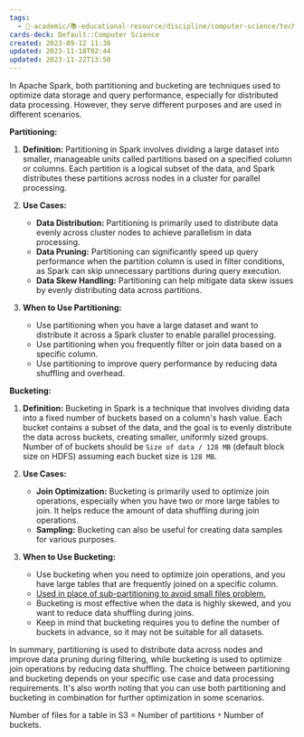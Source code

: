 ```yaml
---
tags:
  - 🔴-academic/📚-educational-resource/discipline/computer-science/technology/apache-spark
cards-deck: Default::Computer Science
created: 2023-09-12 11:38
updated: 2023-11-18T02:44
updated: 2023-11-22T13:50
---
```


In Apache Spark, both partitioning and bucketing are techniques used to optimize data storage and query performance, especially for distributed data processing. However, they serve different purposes and are used in different scenarios.

**Partitioning:**
1. **Definition:** Partitioning in Spark involves dividing a large dataset into smaller, manageable units called partitions based on a specified column or columns. Each partition is a logical subset of the data, and Spark distributes these partitions across nodes in a cluster for parallel processing.

2. **Use Cases:**
   - **Data Distribution:** Partitioning is primarily used to distribute data evenly across cluster nodes to achieve parallelism in data processing.
   - **Data Pruning:** Partitioning can significantly speed up query performance when the partition column is used in filter conditions, as Spark can skip unnecessary partitions during query execution.
   - **Data Skew Handling:** Partitioning can help mitigate data skew issues by evenly distributing data across partitions.

3. **When to Use Partitioning:**
   - Use partitioning when you have a large dataset and want to distribute it across a Spark cluster to enable parallel processing.
   - Use partitioning when you frequently filter or join data based on a specific column.
   - Use partitioning to improve query performance by reducing data shuffling and overhead.

**Bucketing:**
1. **Definition:** Bucketing in Spark is a technique that involves dividing data into a fixed number of buckets based on a column's hash value. Each bucket contains a subset of the data, and the goal is to evenly distribute the data across buckets, creating smaller, uniformly sized groups. Number of of buckets should be `Size of data / 128 MB` (default block size on HDFS) assuming each bucket size is `128 MB`.

2. **Use Cases:**
   - **Join Optimization:** Bucketing is primarily used to optimize join operations, especially when you have two or more large tables to join. It helps reduce the amount of data shuffling during join operations.
   - **Sampling:** Bucketing can also be useful for creating data samples for various purposes.

1. **When to Use Bucketing:**
   - Use bucketing when you need to optimize join operations, and you have large tables that are frequently joined on a specific column.
   - [Used in place of sub-partitioning to avoid small files problem.](https://youtu.be/Kr_AAkzGZsI?feature=shared&t=116)
   - Bucketing is most effective when the data is highly skewed, and you want to reduce data shuffling during joins.
   - Keep in mind that bucketing requires you to define the number of buckets in advance, so it may not be suitable for all datasets.

In summary, partitioning is used to distribute data across nodes and improve data pruning during filtering, while bucketing is used to optimize join operations by reducing data shuffling. The choice between partitioning and bucketing depends on your specific use case and data processing requirements. It's also worth noting that you can use both partitioning and bucketing in combination for further optimization in some scenarios.

Number of files for a table in S3 = Number of partitions `*` Number of buckets.



